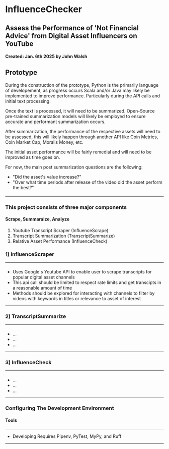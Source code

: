 # InfluenceChecker
## Assess the Performance of 'Not Financial Advice' from Digital Asset Influencers on YouTube
#### Created: Jan. 6th 2025 by John Walsh

###
 Prototype
 ---
####
During the construction of the prototype, Python is the primarily language of developement, as progress occurs Scala and/or Java may likely be implemented to improve performance. Particularly during the API calls and initial text processing. 

Once the text is processed, it will need to be summarized. Open-Source pre-trained summarization models will likely be employed to ensure accurate and performant summarization occurs. 

After summarization, the performance of the respective assets will need to be assessed, this will likely happen through another API like Coin Metrics, Coin Market Cap, Moralis Money, etc. 

The initial asset performance will be fairly remedial and will need to be improved as time goes on. 

For now, the main post summarization questions are the following: 
 - "Did the asset's value increase?" 
 - "Over what time periods after release of the video did the asset perform the best?" 
####
---
###

### This project consists of three major components
#### Scrape, Summaraize, Analyze
 1) Youtube Transcript Scraper (InfluenceScrape)
 2) Transcript Summarization (TranscriptSummarize)
 3) Relative Asset Performance (InfluenceCheck)

### 1) InfluenceScraper
---
####
 - Uses Google's Youtube API to enable user to scrape transcripts for popular digital asset channels
 - This api call should be limited to respect rate limits and get transcipts in a reasonable amount of time
 - Methods should be explored for interacting with channels to filter by videos with keywords in titles or relevance to asset of interest
---
### 2) TranscriptSummarize
---
####
 - ...
 - ...
 - ...
---
### 3) InfluenceCheck
---
####
 - ...
 - ...
 - ...
---


### Configuring The Development Environment
#### Tools
---
 - Developing Requires Pipenv, PyTest, MyPy, and Ruff
---
#### 
